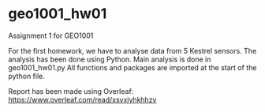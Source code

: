 # geo1001_hw01
Assignment 1 for GEO1001

For the first homework, we have to analyse data from 5 Kestrel sensors. The analysis has been done using Python. Main analysis is done in geo1001_hw01.py
All functions and packages are imported at the start of the python file. 

Report has been made using Overleaf: https://www.overleaf.com/read/xsvxjyhkhhzv
